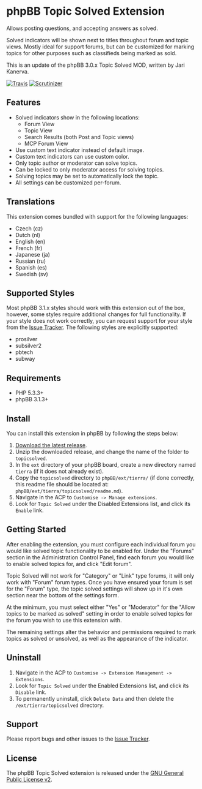 # phpBB Topic Solved Extension

Allows posting questions, and accepting answers as solved.

Solved indicators will be shown next to titles throughout forum and topic
views. Mostly ideal for support forums, but can be customized for marking
topics for other purposes such as classifieds being marked as sold.

This is an update of the phpBB 3.0.x Topic Solved MOD, written by Jari Kanerva.

[![Travis](https://img.shields.io/travis/tierra/topicsolved.svg)](https://travis-ci.org/tierra/topicsolved)
[![Scrutinizer](https://img.shields.io/scrutinizer/g/tierra/topicsolved.svg)](https://scrutinizer-ci.com/g/tierra/topicsolved/?branch=master)

## Features

*   Solved indicators show in the following locations:
    *   Forum View
    *   Topic View
    *   Search Results (both Post and Topic views)
    *   MCP Forum View
*   Use custom text indicator instead of default image.
*   Custom text indicators can use custom color.
*   Only topic author or moderator can solve topics.
*   Can be locked to only moderator access for solving topics.
*   Solving topics may be set to automatically lock the topic.
*   All settings can be customized per-forum.

## Translations

This extension comes bundled with support for the following languages:

*    Czech (cz)
*    Dutch (nl)
*    English (en)
*    French (fr)
*    Japanese (ja)
*    Russian (ru)
*    Spanish (es)
*    Swedish (sv)

## Supported Styles

Most phpBB 3.1.x styles should work with this extension out of the box,
however, some styles require additional changes for full functionality. If your
style does not work correctly, you can request support for your style from the
[Issue Tracker][]. The following styles are explicitly supported:

*   prosilver
*   subsilver2
*   pbtech
*   subway

## Requirements

*   PHP 5.3.3+
*   phpBB 3.1.3+

## Install

You can install this extension in phpBB by following the steps below:

1. [Download the latest release](https://github.com/tierra/topicsolved/releases).
2. Unzip the downloaded release, and change the name of the folder to
   `topicsolved`.
3. In the `ext` directory of your phpBB board, create a new directory named
   `tierra` (if it does not already exist).
4. Copy the `topicsolved` directory to `phpBB/ext/tierra/` (if done correctly,
   this readme file should be located at:
   `phpBB/ext/tierra/topicsolved/readme.md`).
5. Navigate in the ACP to `Customise -> Manage extensions`.
6. Look for `Topic Solved` under the Disabled Extensions list, and click its
   `Enable` link.

## Getting Started

After enabling the extension, you must configure each individual forum you
would like solved topic functionality to be enabled for. Under the "Forums"
section in the Administration Control Panel, find each forum you would like to
enable solved topics for, and click "Edit forum".

Topic Solved will not work for "Category" or "Link" type forums, it will only
work with "Forum" forum types. Once you have ensured your forum is set for the
"Forum" type, the topic solved settings will show up in it's own section near
the bottom of the settings form.

At the minimum, you must select either "Yes" or "Moderator" for the "Allow
topics to be marked as solved" setting in order to enable solved topics for the
forum you wish to use this extension with.

The remaining settings alter the behavior and permissions required to mark
topics as solved or unsolved, as well as the appearance of the indicator.

## Uninstall

1. Navigate in the ACP to `Customise -> Extension Management -> Extensions`.
2. Look for `Topic Solved` under the Enabled Extensions list, and click its
   `Disable` link.
3. To permanently uninstall, click `Delete Data` and then delete the
   `/ext/tierra/topicsolved` directory.

## Support

Please report bugs and other issues to the [Issue Tracker][].

[Issue Tracker]: https://github.com/tierra/topicsolved/issues

## License

The phpBB Topic Solved extension is released under the
[GNU General Public License v2][GPL-2.0].

[GPL-2.0]: http://opensource.org/licenses/GPL-2.0
